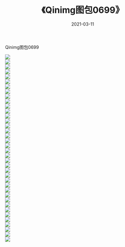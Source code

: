 ﻿---
layout: post
title:  《Qinimg图包0699》
date:   2021-03-11
img: http://imgx.orgx.ga/Qinimg图包/Qinimg图包0699/000.jpg
categories: [美女, 清纯, 唯美]
---

Qinimg图包0699

 ![](http://imgx.orgx.ga/Qinimg图包/Qinimg图包0699/001.jpg) <br>![](http://imgx.orgx.ga/Qinimg图包/Qinimg图包0699/002.jpg) <br>![](http://imgx.orgx.ga/Qinimg图包/Qinimg图包0699/003.jpg) <br>![](http://imgx.orgx.ga/Qinimg图包/Qinimg图包0699/004.jpg) <br>![](http://imgx.orgx.ga/Qinimg图包/Qinimg图包0699/005.jpg) <br>![](http://imgx.orgx.ga/Qinimg图包/Qinimg图包0699/006.jpg) <br>![](http://imgx.orgx.ga/Qinimg图包/Qinimg图包0699/007.jpg) <br>![](http://imgx.orgx.ga/Qinimg图包/Qinimg图包0699/008.jpg) <br>![](http://imgx.orgx.ga/Qinimg图包/Qinimg图包0699/009.jpg) <br>![](http://imgx.orgx.ga/Qinimg图包/Qinimg图包0699/010.jpg) <br>![](http://imgx.orgx.ga/Qinimg图包/Qinimg图包0699/011.jpg) <br>![](http://imgx.orgx.ga/Qinimg图包/Qinimg图包0699/012.jpg) <br>![](http://imgx.orgx.ga/Qinimg图包/Qinimg图包0699/013.jpg) <br>![](http://imgx.orgx.ga/Qinimg图包/Qinimg图包0699/014.jpg) <br>![](http://imgx.orgx.ga/Qinimg图包/Qinimg图包0699/015.jpg) <br>![](http://imgx.orgx.ga/Qinimg图包/Qinimg图包0699/016.jpg) <br>![](http://imgx.orgx.ga/Qinimg图包/Qinimg图包0699/017.jpg) <br>![](http://imgx.orgx.ga/Qinimg图包/Qinimg图包0699/018.jpg) <br>![](http://imgx.orgx.ga/Qinimg图包/Qinimg图包0699/019.jpg) <br>![](http://imgx.orgx.ga/Qinimg图包/Qinimg图包0699/020.jpg) <br>![](http://imgx.orgx.ga/Qinimg图包/Qinimg图包0699/021.jpg) <br>![](http://imgx.orgx.ga/Qinimg图包/Qinimg图包0699/022.jpg) <br>![](http://imgx.orgx.ga/Qinimg图包/Qinimg图包0699/023.jpg) <br>![](http://imgx.orgx.ga/Qinimg图包/Qinimg图包0699/024.jpg) <br>![](http://imgx.orgx.ga/Qinimg图包/Qinimg图包0699/025.jpg) <br>![](http://imgx.orgx.ga/Qinimg图包/Qinimg图包0699/026.jpg) <br>![](http://imgx.orgx.ga/Qinimg图包/Qinimg图包0699/027.jpg) <br>![](http://imgx.orgx.ga/Qinimg图包/Qinimg图包0699/028.jpg) <br>![](http://imgx.orgx.ga/Qinimg图包/Qinimg图包0699/029.jpg) <br>![](http://imgx.orgx.ga/Qinimg图包/Qinimg图包0699/030.jpg) <br>![](http://imgx.orgx.ga/Qinimg图包/Qinimg图包0699/031.jpg) <br>![](http://imgx.orgx.ga/Qinimg图包/Qinimg图包0699/032.jpg) <br>![](http://imgx.orgx.ga/Qinimg图包/Qinimg图包0699/033.jpg) <br>![](http://imgx.orgx.ga/Qinimg图包/Qinimg图包0699/034.jpg) <br>![](http://imgx.orgx.ga/Qinimg图包/Qinimg图包0699/035.jpg) <br>![](http://imgx.orgx.ga/Qinimg图包/Qinimg图包0699/036.jpg) <br>![](http://imgx.orgx.ga/Qinimg图包/Qinimg图包0699/037.jpg) <br>![](http://imgx.orgx.ga/Qinimg图包/Qinimg图包0699/038.jpg) <br>